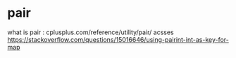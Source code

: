 
# pair
what is pair :
cplusplus.com/reference/utility/pair/
acsses
https://stackoverflow.com/questions/15016646/using-pairint-int-as-key-for-map